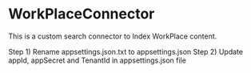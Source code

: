 # WorkPlaceConnector
This is a custom search connector to Index WorkPlace content.

Step 1) Rename appsettings.json.txt to appsettings.json
Step 2) Update appId, appSecret and TenantId in appsettings.json file
